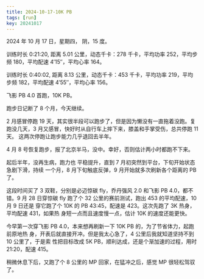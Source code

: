 ```yaml
---
title: 2024-10-17-10K PB
tags: [run]
key: 20241017
---
```


2024 年 10 月 17 日，星期四， 阴，15 度。

训练时长 0:21:20, 距离 5.01 公里，动态千卡：278 千卡，平均功率 252，平均步频 180，平均配速 4&prime;15&prime;&prime;，平均心率 164。

训练时长 0:40:02, 距离 8.13 公里，动态千卡：453 千卡，平均功率 219，平均步频 182，平均配速 4&prime;55&prime;&prime;，平均心率 156。

飞影 PB 4.0 首跑，10K PB。

<!--more-->

跑步日记断了 8 个月，今天继续。

2 月感冒停跑 19 天，其实很半段可以跑步了，但是因为懒没有一直拖着没跑。复跑没几天，3 月又感冒，快好时从自行车上摔下来，膝盖和手掌受伤，总共停跑 11 天。 这两次停跑让跑步能力几乎退回去半年。

4 月 8 号恢复跑步，报了北京半马，没中。幸好，否则估计两小时都跑不下来。

起后半年，没再生病，跑力也 平稳提升，直到 7 月初突然到平台，下旬开始状态急剧下滑，持续
一个月，8 月下旬触底反弹，9 月开始就多次刷新各个距离的 PB 了。

这段时间买了 3 双鞋，分别是必迈惊碳 fly，乔丹强风 2.0 和飞影 PB 4.0，都不错。9
月 28 日穿惊碳 fly 跑了个 32 公里的赛前测试，跑出 453 的平均配速，10 月 9 日还是
穿它跑了个 10K 的 PB 43:45，配速是 423。这次先跑了 3K 热身，平均配速 431，如果热
身短一点而且速度慢一点，估计 10K 的速度还能更快。

今早第一次穿飞影 PB 4.0，本来想再刷新一下 10K PB 的，为了节省体力，起跑前原地热
身，开表后就直接开冲。但是我太心急了，4 公里后我就知道坚持不到 10 公里了，于是索
性把目标改成 5K PB，顺利达成，还是个渐加速的过程，用时 21:20，配速 415。

稍微休息下后，又跑了个 8 公里的 MP 回家，在猛冲之后，感觉 MP 很轻松驾驭了。

<div class="strava-embed-placeholder" data-embed-type="activity" data-embed-id="12672935785" data-style="standard" data-from-embed="false"></div><script src="https://strava-embeds.com/embed.js"></script>

<div class="strava-embed-placeholder" data-embed-type="activity" data-embed-id="12673198822" data-style="standard" data-from-embed="false"></div><script src="https://strava-embeds.com/embed.js"></script>
